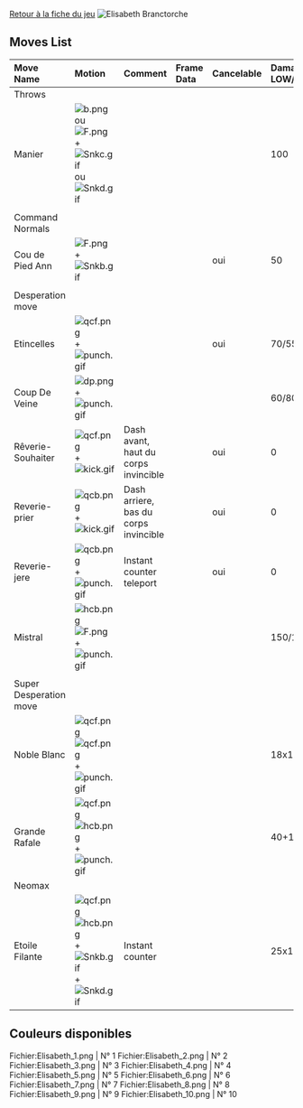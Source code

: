 [Retour à la fiche du
jeu](http://basgrospoing.fr/wiki/index.php?title=The_King_of_Fighters_XIII)
![Elisabeth Branctorche ](Elisabethkof13.gif "Elisabeth Branctorche ")

## Moves List

| Move Name              | Motion                                                                                             | Comment                               | Frame Data | Cancelable | Damage LOW/HIGH/EX |
|:-----------------------|:---------------------------------------------------------------------------------------------------|:--------------------------------------|:-----------|:-----------|:-------------------|
| Throws                 |                                                                                                    |                                       |            |            |                    |
| Manier                 | ![](b.png "b.png")ou ![](F.png "F.png") + ![](Snkc.gif "Snkc.gif") ou ![](Snkd.gif "Snkd.gif")     |                                       |            |            | 100                |
|                        |                                                                                                    |                                       |            |            |                    |
| Command Normals        |                                                                                                    |                                       |            |            |                    |
| Cou de Pied Ann        | ![](F.png "F.png") + ![](Snkb.gif "Snkb.gif")                                                      |                                       |            | oui        | 50                 |
|                        |                                                                                                    |                                       |            |            |                    |
| Desperation move       |                                                                                                    |                                       |            |            |                    |
| Etincelles             | ![](qcf.png "qcf.png") +![](punch.gif "punch.gif")                                                 |                                       |            | oui        | 70/55x2/60x3       |
| Coup De Veine          | ![](dp.png "dp.png") +![](punch.gif "punch.gif")                                                   |                                       |            |            | 60/80              |
| Rêverie-Souhaiter      | ![](qcf.png "qcf.png") +![](kick.gif "kick.gif")                                                   | Dash avant, haut du corps invincible  |            | oui        | 0                  |
| Reverie-prier          | ![](qcb.png "qcb.png") +![](kick.gif "kick.gif")                                                   | Dash arriere, bas du corps invincible |            | oui        | 0                  |
| Reverie-jere           | ![](qcb.png "qcb.png") +![](punch.gif "punch.gif")                                                 | Instant counter teleport              |            | oui        | 0                  |
| Mistral                | ![](hcb.png "hcb.png")![](F.png "F.png") +![](punch.gif "punch.gif")                               |                                       |            |            | 150/100            |
|                        |                                                                                                    |                                       |            |            |                    |
| Super Desperation move |                                                                                                    |                                       |            |            |                    |
| Noble Blanc            | ![](qcf.png "qcf.png") ![](qcf.png "qcf.png") +![](punch.gif "punch.gif")                          |                                       |            |            | 18x10/20x14+60     |
| Grande Rafale          | ![](qcf.png "qcf.png") ![](hcb.png "hcb.png") +![](punch.gif "punch.gif")                          |                                       |            |            | 40+10x13+30        |
| Neomax                 |                                                                                                    |                                       |            |            |                    |
| Etoile Filante         | ![](qcf.png "qcf.png")![](hcb.png "hcb.png") + ![](Snkb.gif "Snkb.gif") + ![](Snkd.gif "Snkd.gif") | Instant counter                       |            |            | 25x19              |

## Couleurs disponibles

Fichier:Elisabeth_1.png \| N° 1 Fichier:Elisabeth_2.png \| N° 2
Fichier:Elisabeth_3.png \| N° 3 Fichier:Elisabeth_4.png \| N° 4
Fichier:Elisabeth_5.png \| N° 5 Fichier:Elisabeth_6.png \| N° 6
Fichier:Elisabeth_7.png \| N° 7 Fichier:Elisabeth_8.png \| N° 8
Fichier:Elisabeth_9.png \| N° 9 Fichier:Elisabeth_10.png \| N° 10
